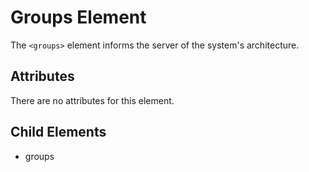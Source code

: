 # Groups Element
The `<groups>` element informs the server of the system's architecture.

## Attributes
There are no attributes for this element.

## Child Elements
- groups
